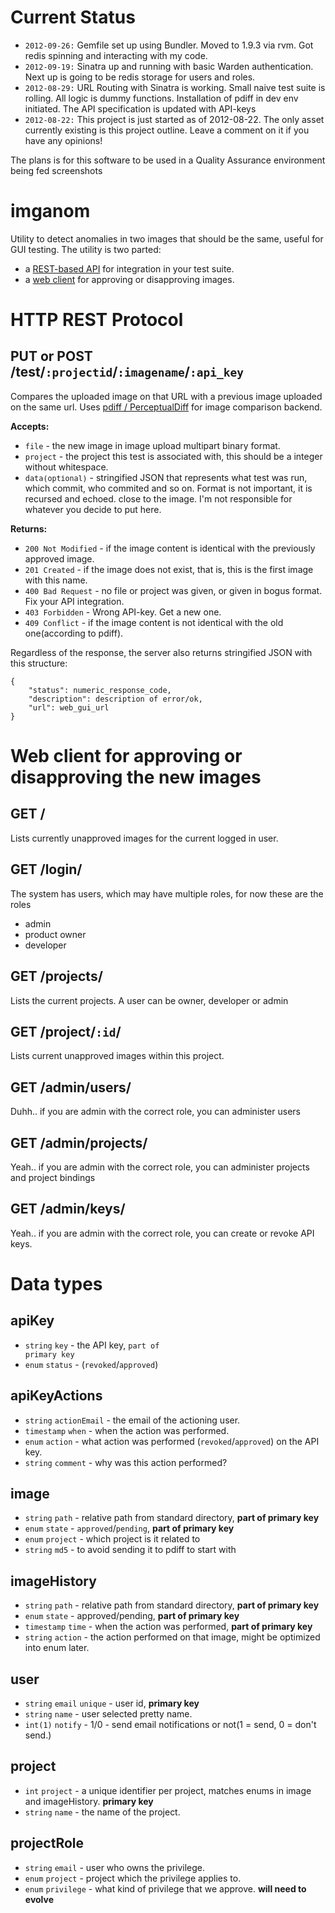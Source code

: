 Current Status
==============
* <code>2012-09-26:</code> Gemfile set up using Bundler. Moved to 1.9.3 via rvm. Got redis spinning and interacting with my code.
* <code>2012-09-19:</code> Sinatra up and running with basic Warden authentication. Next up is going to be redis storage for users and roles.
* <code>2012-08-29:</code> URL Routing with Sinatra is working. Small naive test suite is rolling. All logic is dummy functions. Installation of pdiff in dev env initiated. The API specification is updated with API-keys
* <code>2012-08-22:</code> This project is just started as of 2012-08-22. The only asset currently existing is this project outline. Leave a comment on it if you have any opinions!

The plans is for this software to be used in a Quality Assurance environment being fed screenshots

imganom
=======
Utility to detect anomalies in two images that should be the same, useful for GUI testing.
The utility is two parted:
* a <a href="#http-rest-protocol">REST-based API</a> for integration in your test suite.
* a <a href="#web-client-for-approving-or-disapproving-the-new-images">web client</a> for approving or disapproving images.

HTTP REST Protocol
==================

PUT or POST /test/<code>:projectid</code>/<code>:imagename</code>/<code>:api_key</code>
---------------------------------------------------------------------------------------
Compares the uploaded image on that URL with a previous image uploaded on the same url. Uses <a href="http://pdiff.sourceforge.net/">pdiff / PerceptualDiff</a> for image comparison backend.

<strong>Accepts:</strong>
* <code>file</code> - the new image in image upload multipart binary format.
* <code>project</code> - the project this test is associated with, this should be a integer without whitespace.
* <code>data</code><small><tt>(optional)</tt></small> - stringified JSON that represents what test was run, which commit, who commited and so on. Format is not important, it is recursed and echoed. close to the image. I'm not responsible for whatever you decide to put here.

<strong>Returns:</strong>
* <code>200 Not Modified</code> - if the image content is identical with the previously approved image.
* <code>201 Created</code> - if the image does not exist, that is, this is the first image with this name.
* <code>400 Bad Request</code> - no file or project was given, or given in bogus format. Fix your API integration.
* <code>403 Forbidden</code> - Wrong API-key. Get a new one.
* <code>409 Conflict</code> - if the image content is not identical with the old one(according to pdiff). 

Regardless of the response, the server also returns stringified JSON with this structure:
<pre><code>{
	"status": numeric_response_code,
	"description": description of error/ok,
	"url": web_gui_url
}</code></pre>


Web client for approving or disapproving the new images
=======================================================
GET /
-------------
Lists currently unapproved images for the current logged in user.


GET /login/
----------
The system has users, which may have multiple roles, for now these are the roles
* admin
* product owner
* developer

GET /projects/
--------------
Lists the current projects. A user can be owner, developer or admin 

GET /project/<code>:id</code>/
-------------------------------
Lists current unapproved images within this project.


GET /admin/users/
-----------------
Duhh.. if you are admin with the correct role, you can administer users

GET /admin/projects/
-----------------
Yeah.. if you are admin with the correct role, you can administer projects and project bindings

GET /admin/keys/
-----------------
Yeah.. if you are admin with the correct role, you can create or revoke API keys.


Data types
==========

apiKey
------
* <code>string</code> <code>key</code> - the API key, <code>part of primary key</code>
* <code>enum</code> <code>status</code> - (<code>revoked</code>/<code>approved</code>)

apiKeyActions
-------------
* <code>string</code> <code>actionEmail</code> - the email of the actioning user.
* <code>timestamp</code> <code>when</code> - when the action was performed.
* <code>enum</code> <code>action</code> - what action was performed (<code>revoked</code>/<code>approved</code>) on the API key.
* <code>string</code> <code>comment</code> - why was this action performed?

image
-----
* <code>string</code> <code>path</code> - relative path from standard directory, <strong>part of primary key</strong>
* <code>enum</code> <code>state</code> - <code>approved</code>/<code>pending</code>, <strong>part of primary key</strong> 
* <code>enum</code> <code>project</code> - which project is it related to
* <code>string</code> <code>md5</code> - to avoid sending it to pdiff to start with

imageHistory
------------
* <code>string</code> <code>path</code> - relative path from standard directory, <strong>part of primary key</strong>
* <code>enum</code> <code>state</code> - approved/pending, <strong>part of primary key</strong>
* <code>timestamp</code> <code>time</code> - when the action was performed, <strong>part of primary key</strong>
* <code>string</code> <code>action</code> - the action performed on that image, might be optimized into enum later.

user
----
* <code>string</code> <code>email</code> <code>unique</code> - user id, <strong>primary key</strong>
* <code>string</code> <code>name</code> - user selected pretty name.
* <code>int(1)</code> <code>notify</code> - 1/0 - send email notifications or not(1 = send, 0 = don't send.)

project
-------
* <code>int</code> <code>project</code> - a unique identifier per project, matches enums in image and imageHistory. <strong>primary key</strong>
* <code>string</code> <code>name</code> - the name of the project.

projectRole
-----------
* <code>string</code> <code>email</code> - user who owns the privilege.
* <code>enum</code> <code>project</code> - project which the privilege applies to.
* <code>enum</code> <code>privilege</code> - what kind of privilege that we approve. <strong>will need to evolve</strong>


